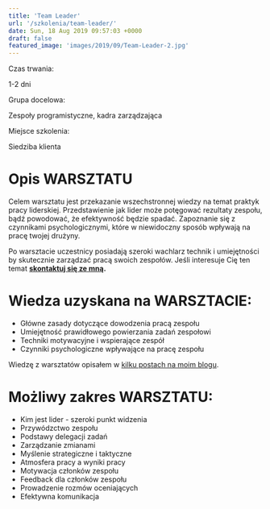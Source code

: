 ```yaml
---
title: 'Team Leader'
url: '/szkolenia/team-leader/'
date: Sun, 18 Aug 2019 09:57:03 +0000
draft: false
featured_image: 'images/2019/09/Team-Leader-2.jpg'
---
```


Czas trwania:

1-2 dni

Grupa docelowa:

Zespoły programistyczne, kadra zarządzająca

Miejsce szkolenia:

Siedziba klienta

# Opis WARSZTATU

Celem warsztatu jest przekazanie wszechstronnej wiedzy na temat praktyk pracy liderskiej. Przedstawienie jak lider może potęgować rezultaty zespołu, bądź powodować, że efektywność będzie spadać. Zapoznanie się z czynnikami psychologicznymi, które w niewidoczny sposób wpływają na pracę twojej drużyny.

Po warsztacie uczestnicy posiadają szeroki wachlarz technik i umiejętności by skutecznie zarządzać pracą swoich zespołów. Jeśli interesuje Cię ten temat **[skontaktuj się ze mną](/kontakt).**

# Wiedza uzyskana na WARSZTACIE:

 *   Główne zasady dotyczące dowodzenia pracą zespołu
 *   Umiejętność prawidłowego powierzania zadań zespołowi
 *   Techniki motywacyjne i wspierające zespół
 *   Czynniki psychologiczne wpływające na pracę zespołu

Wiedzę z warsztatów opisałem w [kilku postach na moim blogu](/2018/05/17/porady-dla-team-leadera-podsumowanie/).

# Możliwy zakres WARSZTATU:

 *   Kim jest lider - szeroki punkt widzenia
 *   Przywódzctwo zespołu
 *   Podstawy delegacji zadań
 *   Zarządzanie zmianami
 *   Myślenie strategiczne i taktyczne
 *   Atmosfera pracy a wyniki pracy
 *   Motywacja członków zespołu
 *   Feedback dla członków zespołu
 *   Prowadzenie rozmów oceniających
 *   Efektywna komunikacja